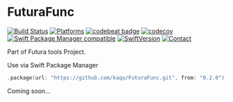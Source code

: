 # FuturaFunc

[![Build Status](https://travis-ci.org/kaqu/FuturaFunc.svg?branch=master)](https://travis-ci.org/kaqu/FuturaFunc)
[![Platforms](https://img.shields.io/badge/platform-iOS%20|%20macOS%20|%20Linux-gray.svg?style=flat)]()
[![codebeat badge](https://codebeat.co/badges/719edec6-c3d2-455a-9ac4-2cfebc7f385a)](https://codebeat.co/projects/github-com-kaqu-futurafunc-master)
[![codecov](https://codecov.io/gh/kaqu/FuturaFunc/branch/master/graph/badge.svg)](https://codecov.io/gh/kaqu/FuturaFunc)
[![Swift Package Manager compatible](https://img.shields.io/badge/Swift%20Package%20Manager-compatible-brightgreen.svg)](https://github.com/apple/swift-package-manager)
[![SwiftVersion](https://img.shields.io/badge/Swift-4.1-brightgreen.svg)]()
[![Contact](https://img.shields.io/badge/contact-@kaqukal-blue.svg?style=flat)](https://twitter.com/kaqukal)

Part of Futura tools Project.

Use via Swift Package Manager
```swift
.package(url: "https://github.com/kaqu/FuturaFunc.git", from: "0.2.0"),
```

Coming soon...

